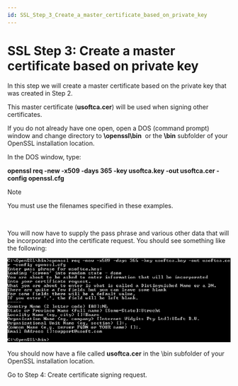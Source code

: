 ```yaml
---
id: SSL_Step_3_Create_a_master_certificate_based_on_private_key
---
```


# SSL Step 3: Create a master certificate based on private key

In this step we will create a master certificate based on the private key that was created in Step 2.

This master certificate (**usoftca.cer**) will be used when signing other certificates.

If you do not already have one open, open a DOS (command prompt) window and change directory to **\\openssl\\bin**  or the **\\bin** subfolder of your OpenSSL installation location.

In the DOS window, type:

**openssl req -new -x509 -days 365 -key usoftca.key -out usoftca.cer -config openssl.cfg**

> [!NOTE]
> You must use the filenames specified in these examples.

 

You will now have to supply the pass phrase and various other data that will be incorporated into the certificate request. You should see something like the following:

![](./assets/134e5666-0685-4719-aaf2-bca625bda778.png)

You should now have a file called **usoftca.cer** in the \\bin subfolder of your OpenSSL installation location.

Go to Step 4: Create certificate signing request.

 